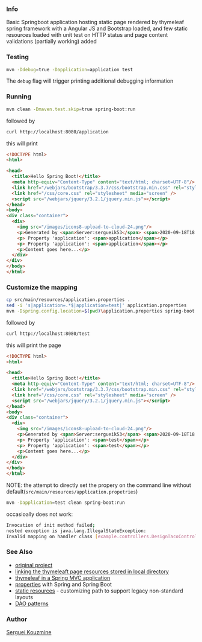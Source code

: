 ### Info

Basic Springboot application hosting static page rendered by thymeleaf spring framework with a Angular JS and Bootstrap loaded, and few static resources loaded with unit test on HTTP status and page content validations (partially working) added

### Testing
```sh
mvn -Ddebug=true -Dapplication=application test
```

The `debug` flag will trigger printing additional debugging information

### Running
```sh
mvn clean -Dmaven.test.skip=true spring-boot:run
```
followed by

```sh
curl http://localhost:8080/application
```
this will print
```html
<!DOCTYPE html>
<html>

<head>
  <title>Hello Spring Boot!</title>
  <meta http-equiv="Content-Type" content="text/html; charset=UTF-8"/>
  <link href="/webjars/bootstrap/3.3.7/css/bootstrap.min.css" rel="stylesheet" media="screen" />
  <link href="/css/core.css" rel="stylesheet" media="screen" />
  <script src="/webjars/jquery/3.2.1/jquery.min.js"></script>
</head>
<body>
<div class="container">
  <div>
    <img src="/images/icons8-upload-to-cloud-24.png"/>
    <p>Generated by <span>Server:sergueik53</span> <span>2020-09-18T18:09:38.526</span></p>
    <p> Property 'application': <span>application</span></p>
    <p> Property 'application': <span>application</span></p>
    <p>Content goes here...</p>
  </div>
</div>
</body>
</html>


```

### Customize the mapping
```sh
cp src/main/resources/application.properties .
sed -i 's|application=.*$|application=test|' application.properties
mvn -Dspring.config.location=$(pwd)\application.properties spring-boot:run
```
followed by

```sh
curl http://localhost:8080/test
```
this will print the page
```html
<!DOCTYPE html>
<html>

<head>
  <title>Hello Spring Boot!</title>
  <meta http-equiv="Content-Type" content="text/html; charset=UTF-8"/>
  <link href="/webjars/bootstrap/3.3.7/css/bootstrap.min.css" rel="stylesheet" media="screen" />
  <link href="/css/core.css" rel="stylesheet" media="screen" />
  <script src="/webjars/jquery/3.2.1/jquery.min.js"></script>
</head>
<body>
<div class="container">
  <div>
    <img src="/images/icons8-upload-to-cloud-24.png"/>
    <p>Generated by <span>Server:sergueik53</span> <span>2020-09-18T18:14:36.455</span></p>
    <p> Property 'application': <span>test</span></p>
    <p> Property 'application': <span>test</span></p>
    <p>Content goes here...</p>
  </div>
</div>
</body>
</html>
```
NOTE: the attempt to directly set the propery on the command line without default(`src/main/resources/application.propetries`) 

```sh
mvn -Dapplication=test clean spring-boot:run
```
occasioally does not work:
```sh
Invocation of init method failed; 
nested exception is java.lang.IllegalStateException: 
Invalid mapping on handler class [example.controllers.DesignTacoController]: public java.lang.String example.controllers.DesignTacoController.showDesignForm(org.springframework.ui.Model)
```
### See Also

  * [original project](https://github.com/kolorobot/spring-boot-thymeleaf)
  * [linking the thymeleaft page resources stored in local directory](https://stackoverflow.com/questions/29460618/inserting-an-image-from-local-directory-in-thymeleaf-spring-framework-with-mave)
  * [thymeleaf in a Spring MVC application](https://www.baeldung.com/thymeleaf-in-spring-mvc)
  * [properties](https://www.baeldung.com/properties-with-spring) with Spring and Spring Boot
  * [static resources](https://www.baeldung.com/spring-mvc-static-resources) - customizing path to support legacy non-standard layouts
  * [DAO patterns](https://www.baeldung.com/java-dao-pattern)

### Author
[Serguei Kouzmine](kouzmine_serguei@yahoo.com)
